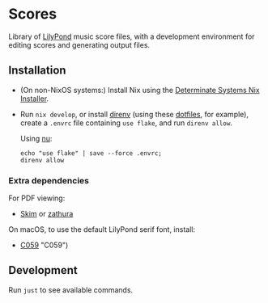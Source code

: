 # Scores

Library of [LilyPond](https://lilypond.org/) music score files, with a
development environment for editing scores and generating output files.

## Installation

- (On non-NixOS systems:) Install Nix using the [Determinate Systems Nix Installer](https://github.com/DeterminateSystems/nix-installer).

- Run `nix develop`, or install [direnv](https://direnv.net/) (using these
  [dotfiles](https://github.com/tymbalodeon/.dotfiles), for example), create a
  `.envrc` file containing `use flake`, and run `direnv allow`.

  Using [nu](https://www.nushell.sh/):

  ```nushell
  echo "use flake" | save --force .envrc;
  direnv allow
  ```

### Extra dependencies

For PDF viewing:

- [Skim](https://skim-app.sourceforge.io/ "Skim") or
  [zathura](https://pwmt.org/projects/zathura "zathura")

On macOS, to use the default LilyPond serif font, install:

- [C059](https://blogfonts.com/c059.font) "C059")

## Development

Run `just` to see available commands.
